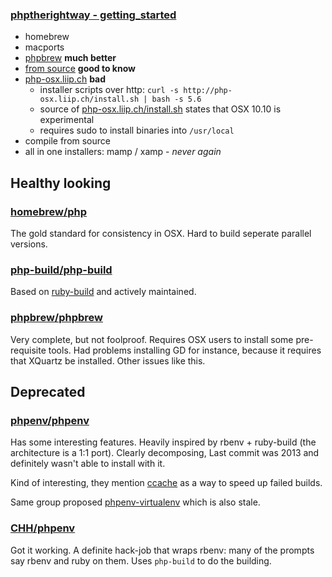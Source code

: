 ### [phptherightway - getting_started](http://www.phptherightway.com/#getting_started)

- homebrew
- macports
- [phpbrew](http://phpbrew.github.io/phpbrew/) **much better**
- [from source](http://php.net/manual/en/install.unix.apache2.php) **good to know**
- [php-osx.liip.ch](http://php-osx.liip.ch/) **bad**
  - installer scripts over http: `curl -s http://php-osx.liip.ch/install.sh | bash -s 5.6`
  - source of [php-osx.liip.ch/install.sh](http://php-osx.liip.ch/install.sh) states that OSX 10.10 is experimental 
  - requires sudo to install binaries into `/usr/local`
- compile from source
- all in one installers: mamp / xamp - *never again*
 
## Healthy looking 

### [homebrew/php](https://github.com/Homebrew/homebrew-php)

The gold standard for consistency in OSX. Hard to build seperate parallel versions.

### [php-build/php-build](https://github.com/php-build/php-build)

Based on [ruby-build](https://github.com/rbenv/ruby-build) and actively maintained.

### [phpbrew/phpbrew](https://github.com/phpbrew/phpbrew)

Very complete, but not foolproof. Requires OSX users to install some pre-requisite tools. Had problems installing GD for instance, because it requires that XQuartz be installed. Other issues like this.

## Deprecated

### [phpenv/phpenv](https://github.com/phpenv/phpenv)

Has some interesting features. Heavily inspired by rbenv + ruby-build (the architecture is a 1:1 port). Clearly decomposing, Last commit was 2013 and definitely wasn't able to install with it. 

Kind of interesting, they mention [ccache](https://github.com/phpenv/phpenv#phpenv-install) as a way to speed up failed builds.

Same group proposed [phpenv-virtualenv](https://github.com/phpenv/phpenv-virtualenv) which is also stale.

### [CHH/phpenv](https://github.com/CHH/phpenv)

Got it working. A definite hack-job that wraps rbenv: many of the prompts say rbenv and ruby on them. Uses `php-build` to do the building.
